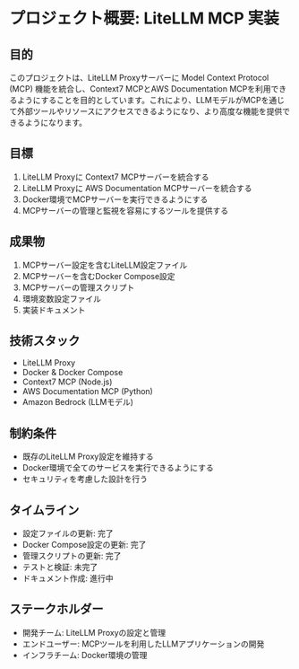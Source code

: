 # プロジェクト概要: LiteLLM MCP 実装

## 目的

このプロジェクトは、LiteLLM Proxyサーバーに Model Context Protocol (MCP) 機能を統合し、Context7 MCPとAWS Documentation MCPを利用できるようにすることを目的としています。これにより、LLMモデルがMCPを通じて外部ツールやリソースにアクセスできるようになり、より高度な機能を提供できるようになります。

## 目標

1. LiteLLM Proxyに Context7 MCPサーバーを統合する
2. LiteLLM Proxyに AWS Documentation MCPサーバーを統合する
3. Docker環境でMCPサーバーを実行できるようにする
4. MCPサーバーの管理と監視を容易にするツールを提供する

## 成果物

1. MCPサーバー設定を含むLiteLLM設定ファイル
2. MCPサーバーを含むDocker Compose設定
3. MCPサーバーの管理スクリプト
4. 環境変数設定ファイル
5. 実装ドキュメント

## 技術スタック

- LiteLLM Proxy
- Docker & Docker Compose
- Context7 MCP (Node.js)
- AWS Documentation MCP (Python)
- Amazon Bedrock (LLMモデル)

## 制約条件

- 既存のLiteLLM Proxy設定を維持する
- Docker環境で全てのサービスを実行できるようにする
- セキュリティを考慮した設計を行う

## タイムライン

- 設定ファイルの更新: 完了
- Docker Compose設定の更新: 完了
- 管理スクリプトの更新: 完了
- テストと検証: 未完了
- ドキュメント作成: 進行中

## ステークホルダー

- 開発チーム: LiteLLM Proxyの設定と管理
- エンドユーザー: MCPツールを利用したLLMアプリケーションの開発
- インフラチーム: Docker環境の管理
